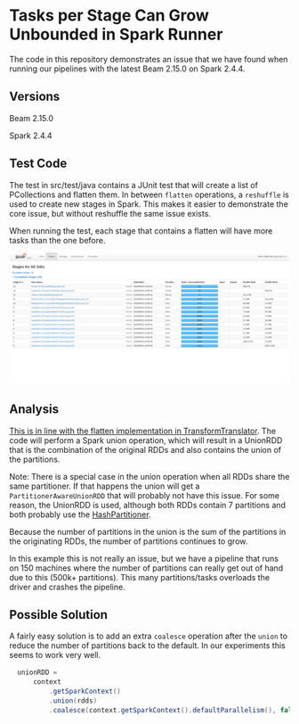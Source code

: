 # Tasks per Stage Can Grow Unbounded in Spark Runner

The code in this repository demonstrates an issue that we have found when running our
pipelines with the latest Beam 2.15.0 on Spark 2.4.4.

## Versions
Beam 2.15.0

Spark 2.4.4

## Test Code
The test in src/test/java contains a JUnit test that will create a list of  PCollections and flatten them.
In between `flatten` operations, a `reshuffle` is used to create new stages in Spark. This makes it easier
 to demonstrate the core issue, but without reshuffle the same issue exists.

When running the test, each stage that contains a flatten will have more tasks than the one before.

![More tasks in each stage](test-stages.png)

## Analysis

[This is in line with the flatten implementation in TransformTranslator](https://github.com/apache/beam/blob/master/runners/spark/src/main/java/org/apache/beam/runners/spark/translation/TransformTranslator.java#L101).
The code will perform a Spark union operation, which will result in a UnionRDD that is the combination of 
the original RDDs and also contains the union of the partitions.

Note: There is a special case in the union operation when all RDDs share the same partitioner. If that happens
the union will get a `PartitionerAwareUnionRDD` that will probably not have this issue. For some reason, the
 UnionRDD is used, although both RDDs contain 7 partitions and both probably use the 
[HashPartitioner](https://github.com/apache/spark/blob/master/core/src/main/scala/org/apache/spark/Partitioner.scala#L122).

Because the number of partitions in the union is the sum of the partitions in the originating RDDs, the 
number of partitions continues to grow.

In this example this is not really an issue, but we have a pipeline that runs on 150 machines where the 
number of partitions can really get out of hand due to this (500k+ partitions). This many partitions/tasks 
overloads the driver and crashes the pipeline.

## Possible Solution

A fairly easy solution is to add an extra `coalesce` operation after the `union` to reduce the number of
partitions back to the default. In our experiments this seems to work very well.

```java
  unionRDD =
      context
          .getSparkContext()
          .union(rdds)
          .coalesce(context.getSparkContext().defaultParallelism(), false);
```